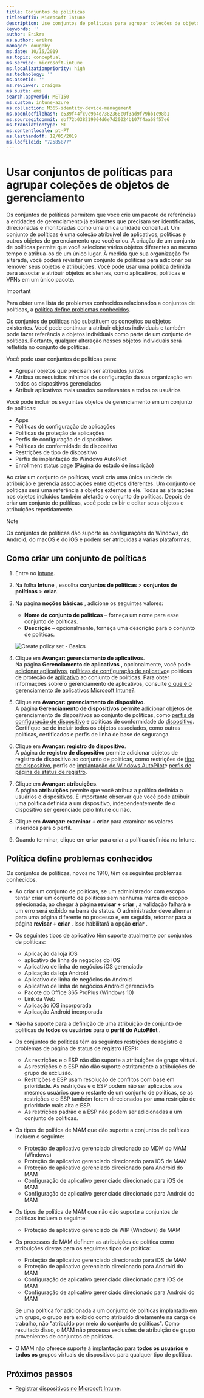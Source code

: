 ```yaml
---
title: Conjuntos de políticas
titleSuffix: Microsoft Intune
description: Use conjuntos de políticas para agrupar coleções de objetos de gerenciamento no Microsoft Intune.
keywords: ''
author: Erikre
ms.author: erikre
manager: dougeby
ms.date: 10/15/2019
ms.topic: conceptual
ms.service: microsoft-intune
ms.localizationpriority: high
ms.technology: ''
ms.assetid: ''
ms.reviewer: craigma
ms.suite: ems
search.appverid: MET150
ms.custom: intune-azure
ms.collection: M365-identity-device-management
ms.openlocfilehash: e539f44fc9c9b4e7382368c0f3ad9f79bb1c98b1
ms.sourcegitcommit: ebf72b038219904d6e7d20024b107f4aa68f57e6
ms.translationtype: MT
ms.contentlocale: pt-PT
ms.lasthandoff: 12/05/2019
ms.locfileid: "72585877"
---
```

# <a name="use-policy-sets-to-group-collections-of-management-objects"></a>Usar conjuntos de políticas para agrupar coleções de objetos de gerenciamento

Os conjuntos de políticas permitem que você crie um pacote de referências a entidades de gerenciamento já existentes que precisam ser identificadas, direcionadas e monitoradas como uma única unidade conceitual. Um conjunto de políticas é uma coleção atribuível de aplicativos, políticas e outros objetos de gerenciamento que você criou. A criação de um conjunto de políticas permite que você selecione vários objetos diferentes ao mesmo tempo e atribua-os de um único lugar. À medida que sua organização for alterada, você poderá revisitar um conjunto de políticas para adicionar ou remover seus objetos e atribuições. Você pode usar uma política definida para associar e atribuir objetos existentes, como aplicativos, políticas e VPNs em um único pacote. 

> [!IMPORTANT]
> Para obter uma lista de problemas conhecidos relacionados a conjuntos de políticas, a [política define problemas conhecidos](~/fundamentals/policy-sets.md#policy-sets-known-issues).

Os conjuntos de políticas não substituem os conceitos ou objetos existentes. Você pode continuar a atribuir objetos individuais e também pode fazer referência a objetos individuais como parte de um conjunto de políticas. Portanto, qualquer alteração nesses objetos individuais será refletida no conjunto de políticas. 

Você pode usar conjuntos de políticas para:

- Agrupar objetos que precisam ser atribuídos juntos
- Atribua os requisitos mínimos de configuração da sua organização em todos os dispositivos gerenciados
- Atribuir aplicativos mais usados ou relevantes a todos os usuários

Você pode incluir os seguintes objetos de gerenciamento em um conjunto de políticas:
- Apps
- Políticas de configuração de aplicações
- Políticas de proteção de aplicações
- Perfis de configuração de dispositivos
- Políticas de conformidade de dispositivo
- Restrições de tipo de dispositivo
- Perfis de implantação do Windows AutoPilot
- Enrollment status page (Página do estado de inscrição)

Ao criar um conjunto de políticas, você cria uma única unidade de atribuição e gerencia associações entre objetos diferentes. Um conjunto de políticas será uma referência a objetos externos a ele. Todas as alterações nos objetos incluídos também afetarão o conjunto de políticas. Depois de criar um conjunto de políticas, você pode exibir e editar seus objetos e atribuições repetidamente. 

> [!NOTE]
> Os conjuntos de políticas dão suporte às configurações do Windows, do Android, do macOS e do iOS e podem ser atribuídas a várias plataformas.

## <a name="how-to-create-a-policy-set"></a>Como criar um conjunto de políticas

1. Entre no [Intune](https://go.microsoft.com/fwlink/?linkid=2090973).
2. Na folha **Intune** , escolha **conjuntos de políticas** > **conjuntos de políticas** > **criar**.
3. Na página **noções básicas** , adicione os seguintes valores:
    - **Nome do conjunto de políticas** – forneça um nome para esse conjunto de políticas.
    - **Descrição** – opcionalmente, forneça uma descrição para o conjunto de políticas.
   <p>
   <img alt="Create policy set - Basics" src="~/fundamentals/media/policy-sets/policy-sets-01.png">

4. Clique em **Avançar: gerenciamento de aplicativos**.<br>
   Na página **Gerenciamento de aplicativos** , opcionalmente, você pode [adicionar aplicativos](~/apps/apps-add.md), [políticas de configuração de aplicativo](~/apps/app-configuration-policies-overview.md)e políticas de proteção de [aplicativo](~/apps/app-protection-policy.md) ao conjunto de políticas. Para obter informações sobre o gerenciamento de aplicativos, consulte [o que é o gerenciamento de aplicativos Microsoft Intune?](~/apps/app-management.md). 
5. Clique em **Avançar: gerenciamento de dispositivo**.<br>
   A página **Gerenciamento de dispositivos** permite adicionar objetos de gerenciamento de dispositivos ao conjunto de políticas, como [perfis de configuração de dispositivo](~/configuration/device-profiles.md) e políticas de conformidade do [dispositivo](~/protect/device-compliance-get-started.md). Certifique-se de incluir todos os objetos associados, como outras políticas, certificados e perfis de linha de base de segurança.
6. Clique em **Avançar: registro de dispositivo**.<br>
   A página de **registro de dispositivo** permite adicionar objetos de registro de dispositivo ao conjunto de políticas, como restrições de [tipo de dispositivo](~/enrollment/enrollment-restrictions-set.md), perfis de [implantação do Windows AutoPilot](~/enrollment/enrollment-autopilot.md)e [perfis de página de status de registro](~/enrollment/windows-enrollment-status.md).
7. Clique em **Avançar: atribuições**.<br>
   A página **atribuições** permite que você atribua a política definida a usuários e dispositivos. É importante observar que você pode atribuir uma política definida a um dispositivo, independentemente de o dispositivo ser gerenciado pelo Intune ou não.
8. Clique em **Avançar: examinar + criar** para examinar os valores inseridos para o perfil.
9. Quando terminar, clique em **criar** para criar a política definida no Intune. 

## <a name="policy-sets-known-issues"></a>Política define problemas conhecidos

Os conjuntos de políticas, novos no 1910, têm os seguintes problemas conhecidos.

- Ao criar um conjunto de políticas, se um administrador com escopo tentar criar um conjunto de políticas sem nenhuma marca de escopo selecionada, ao chegar à página **revisar + criar** , a validação falhará e um erro será exibido na barra de status. O administrador deve alternar para uma página diferente no processo e, em seguida, retornar para a página **revisar + criar** . Isso habilitará a opção **criar** .  
 
- Os seguintes tipos de aplicativo têm suporte atualmente por conjuntos de políticas:
    - Aplicação da loja iOS
    - aplicativo de linha de negócios do iOS
    - Aplicativo de linha de negócios iOS gerenciado
    - Aplicação da loja Android
    - Aplicativo de linha de negócios do Android
    - Aplicativo de linha de negócios Android gerenciado
    - Pacote do Office 365 ProPlus (Windows 10)
    - Link da Web
    - Aplicação iOS incorporada
    - Aplicação Android incorporada

- Não há suporte para a definição de uma atribuição de conjunto de políticas de **todos os usuários** para o **perfil do AutoPilot** .

- Os conjuntos de políticas têm as seguintes restrições de registro e problemas de página de status de registro (ESP):
    - As restrições e o ESP não dão suporte a atribuições de grupo virtual.
    - As restrições e o ESP não dão suporte estritamente a atribuições de grupo de exclusão. 
    - Restrições e ESP usam resolução de conflitos com base em prioridade. As restrições e o ESP podem não ser aplicados aos mesmos usuários que o restante de um conjunto de políticas, se as restrições e o ESP também forem direcionados por uma restrição de prioridade mais alta e ESP.
    - As restrições padrão e a ESP não podem ser adicionadas a um conjunto de políticas.

- Os tipos de política de MAM que dão suporte a conjuntos de políticas incluem o seguinte: 
    - Proteção de aplicativo gerenciado direcionado ao MDM do MAM (Windows) 
    - Proteção de aplicativo gerenciado direcionado para iOS de MAM
    - Proteção de aplicativo gerenciado direcionado para Android do MAM
    - Configuração de aplicativo gerenciado direcionado para iOS de MAM
    - Configuração de aplicativo gerenciado direcionado para Android do MAM

- Os tipos de política de MAM que não dão suporte a conjuntos de políticas incluem o seguinte: 
    - Proteção de aplicativo gerenciado de WIP (Windows) de MAM

- Os processos de MAM definem as atribuições de política como atribuições diretas para os seguintes tipos de política:
    - Proteção de aplicativo gerenciado direcionado para iOS de MAM
    - Proteção de aplicativo gerenciado direcionado para Android do MAM
    - Configuração de aplicativo gerenciado direcionado para iOS de MAM
    - Configuração de aplicativo gerenciado direcionado para Android do MAM

    Se uma política for adicionada a um conjunto de políticas implantado em um grupo, o grupo será exibido como atribuído diretamente na carga de trabalho, não "atribuído por meio do conjunto de políticas". Como resultado disso, o MAM não processa exclusões de atribuição de grupo provenientes de conjuntos de políticas.

- O MAM não oferece suporte à implantação para **todos os usuários** e **todos os** grupos virtuais de dispositivos para qualquer tipo de política.

## <a name="next-steps"></a>Próximos passos

- [Registrar dispositivos no Microsoft Intune](~/enrollment/index.yml).